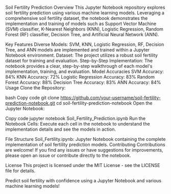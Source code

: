 Soil Fertility Prediction
Overview
This Jupyter Notebook repository explores soil fertility prediction using various machine learning models. Leveraging a comprehensive soil fertility dataset, the notebook demonstrates the implementation and training of models such as Support Vector Machine (SVM) classifier, K-Nearest Neighbors (KNN), Logistic Regression, Random Forest (RF) classifier, Decision Tree, and Artificial Neural Network (ANN).

Key Features
Diverse Models: SVM, KNN, Logistic Regression, RF, Decision Tree, and ANN models are implemented and trained within a Jupyter Notebook environment.
Dataset: The project utilizes a robust soil fertility dataset for training and evaluation.
Step-by-Step Implementation: The notebook provides a clear, step-by-step walkthrough of each model's implementation, training, and evaluation.
Model Accuracies
SVM Accuracy: 84%
KNN Accuracy: 72%
Logistic Regression Accuracy: 83%
Random Forest Accuracy: 88%
Decision Tree Accuracy: 83%
ANN Accuracy: 84%
Usage
Clone the Repository:

bash
Copy code
git clone https://github.com/your-username/soil-fertility-prediction-notebook.git
cd soil-fertility-prediction-notebook
Open the Jupyter Notebook:

Copy code
jupyter notebook Soil_Fertility_Prediction.ipynb
Run the Notebook Cells:
Execute each cell in the notebook to understand the implementation details and see the models in action.

File Structure
Soil_Fertility.ipynb: Jupyter Notebook containing the complete implementation of soil fertility prediction models.
Contributing
Contributions are welcome! If you find any issues or have suggestions for improvements, please open an issue or contribute directly to the notebook.

License
This project is licensed under the MIT License - see the LICENSE file for details.

Predict soil fertility with confidence using a Jupyter Notebook and various machine learning models!
